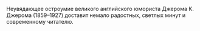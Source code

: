 <!--2017-01-02 18:00:23-->
Неувядающее остроумие великого английского юмориста Джерома К. Джерома (1859–1927) доставит немало радостных, светлых минут и современному читателю.